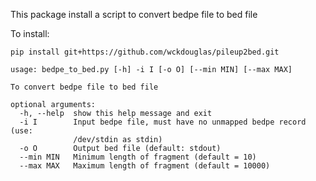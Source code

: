 This package install a script to convert bedpe file to bed file

To install:
```
pip install git+https://github.com/wckdouglas/pileup2bed.git
```

```
usage: bedpe_to_bed.py [-h] -i I [-o O] [--min MIN] [--max MAX]

To convert bedpe file to bed file

optional arguments:
  -h, --help  show this help message and exit
  -i I        Input bedpe file, must have no unmapped bedpe record (use:
              /dev/stdin as stdin)
  -o O        Output bed file (default: stdout)
  --min MIN   Minimum length of fragment (default = 10)
  --max MAX   Maximum length of fragment (default = 10000)
```
